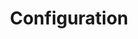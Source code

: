 ---
layout: single
title:  "Configuration"
category: ["spotlight"]
permalink: /how-to/configuration/

header:
    teaser: /assets/images/default-2.jpg
    image: /assets/images/default-2.jpg  # Putting the path to an image here will add a header image.
    image_description: "Many open books scattered and layered on top of each other in a beam of sunlight." # It is good practice to include an image desription as alt text.
    caption: "[Photo by Rey Seven on Unsplash](https://unsplash.com/@rey_7)"# Put a caption for your image here. It will display in the bottom right corner of the image.
    show_overlay_excerpt: false

sidebar:
    nav: "categories"

toc: true
toc_label: "On this page"
---